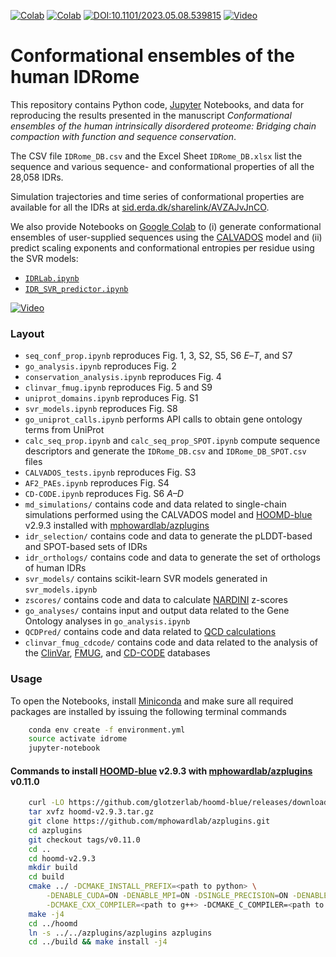 [![Colab](https://colab.research.google.com/assets/colab-badge.svg)](https://colab.research.google.com/github/KULL-Centre/_2023_Tesei_IDRome/blob/main/IDRLab.ipynb)
[![Colab](https://colab.research.google.com/assets/colab-badge.svg)](https://colab.research.google.com/github/KULL-Centre/_2023_Tesei_IDRome/blob/main/IDR_SVR_predictor.ipynb)
[![DOI:10.1101/2023.05.08.539815](http://img.shields.io/badge/DOI-10.1101/2023.05.08.539815-B31B1B.svg)](https://doi.org/10.1101/2023.05.08.539815)
[![Video](http://img.shields.io/badge/►-Video-FF0000.svg)](https://youtu.be/v7YqJVEswM0)

# Conformational ensembles of the human IDRome

This repository contains Python code, [Jupyter](http://jupyter.org) Notebooks, and data for reproducing the results presented in the manuscript _Conformational ensembles of the human intrinsically disordered proteome: Bridging chain compaction with function and sequence conservation_.

The CSV file `IDRome_DB.csv` and the Excel Sheet `IDRome_DB.xlsx` list the sequence and various sequence- and conformational properties of all the 28,058 IDRs.

Simulation trajectories and time series of conformational properties are available for all the IDRs at [sid.erda.dk/sharelink/AVZAJvJnCO](https://sid.erda.dk/sharelink/AVZAJvJnCO).

We also provide Notebooks on [Google Colab](https://colab.research.google.com/) to (i) generate conformational ensembles of user-supplied sequences using the [CALVADOS](https://github.com/KULL-Centre/CALVADOS) model and (ii) predict scaling exponents and conformational entropies per residue using the SVR models:
- [`IDRLab.ipynb`](https://colab.research.google.com/github/KULL-Centre/_2023_Tesei_IDRome/blob/main/IDRLab.ipynb)
- [`IDR_SVR_predictor.ipynb`](https://colab.research.google.com/github/KULL-Centre/_2023_Tesei_IDRome/blob/main/IDR_SVR_predictor.ipynb)


[![Video](https://img.youtube.com/vi/v7YqJVEswM0/default.jpg)](https://youtu.be/v7YqJVEswM0)

### Layout
- `seq_conf_prop.ipynb` reproduces Fig. 1, 3, S2, S5, S6 _E_–_T_, and S7
- `go_analysis.ipynb` reproduces Fig. 2
- `conservation_analysis.ipynb` reproduces Fig. 4
- `clinvar_fmug.ipynb` reproduces Fig. 5 and S9
- `uniprot_domains.ipynb` reproduces Fig. S1
- `svr_models.ipynb` reproduces Fig. S8
- `go_uniprot_calls.ipynb` performs API calls to obtain gene ontology terms from UniProt
- `calc_seq_prop.ipynb` and `calc_seq_prop_SPOT.ipynb` compute sequence descriptors and generate the `IDRome_DB.csv` and `IDRome_DB_SPOT.csv` files
- `CALVADOS_tests.ipynb` reproduces Fig. S3
- `AF2_PAEs.ipynb` reproduces Fig. S4 
- `CD-CODE.ipynb` reproduces Fig. S6 _A–D_
- `md_simulations/` contains code and data related to single-chain simulations performed using the CALVADOS model and [HOOMD-blue](https://hoomd-blue.readthedocs.io/en/latest/) v2.9.3 installed with [mphowardlab/azplugins](https://github.com/mphowardlab/azplugins)
- `idr_selection/` contains code and data to generate the pLDDT-based and SPOT-based sets of IDRs
- `idr_orthologs/` contains code and data to generate the set of orthologs of human IDRs
- `svr_models/` contains scikit-learn SVR models generated in `svr_models.ipynb`
- `zscores/` contains code and data to calculate [NARDINI](https://github.com/mshinn23/nardini) z-scores
- `go_analyses/` contains input and output data related to the Gene Ontology analyses in `go_analysis.ipynb`
- `QCDPred/` contains code and data related to [QCD calculations](https://github.com/KULL-Centre/papers/tree/main/2022/degron-predict-Johansson-et-al)
- `clinvar_fmug_cdcode/` contains code and data related to the analysis of the [ClinVar](https://www.ncbi.nlm.nih.gov/clinvar/), [FMUG](https://fmug.amaral.northwestern.edu/), and [CD-CODE](https://cd-code.org/) databases

### Usage

To open the Notebooks, install [Miniconda](https://conda.io/miniconda.html) and make sure all required packages are installed by issuing the following terminal commands

```bash
    conda env create -f environment.yml
    source activate idrome
    jupyter-notebook
```

#### Commands to install [HOOMD-blue](https://hoomd-blue.readthedocs.io/en/latest/) v2.9.3 with [mphowardlab/azplugins](https://github.com/mphowardlab/azplugins) v0.11.0

```bash
    curl -LO https://github.com/glotzerlab/hoomd-blue/releases/download/v2.9.3/hoomd-v2.9.3.tar.gz
    tar xvfz hoomd-v2.9.3.tar.gz
    git clone https://github.com/mphowardlab/azplugins.git
    cd azplugins
    git checkout tags/v0.11.0
    cd ..
    cd hoomd-v2.9.3
    mkdir build
    cd build
    cmake ../ -DCMAKE_INSTALL_PREFIX=<path to python> \
        -DENABLE_CUDA=ON -DENABLE_MPI=ON -DSINGLE_PRECISION=ON -DENABLE_TBB=OFF \
        -DCMAKE_CXX_COMPILER=<path to g++> -DCMAKE_C_COMPILER=<path to gcc>
    make -j4
    cd ../hoomd
    ln -s ../../azplugins/azplugins azplugins
    cd ../build && make install -j4
```
